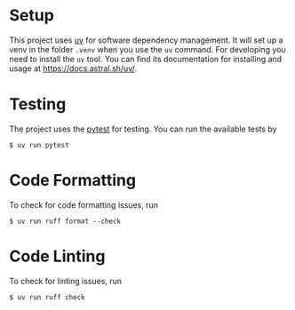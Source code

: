 # Setup

This project uses [uv](https://github.com/astral-sh/uv) for software dependency
management. It will set up a venv in the folder `.venv` when you use the `uv`
command. For developing you need to install the `uv` tool. You can find its
documentation for installing and usage at https://docs.astral.sh/uv/.

# Testing

The project uses the [pytest](https://pytest.org/) for testing.
You can run the available tests by

    $ uv run pytest

# Code Formatting

To check for code formatting issues, run

    $ uv run ruff format --check

# Code Linting

To check for linting issues, run

    $ uv run ruff check
